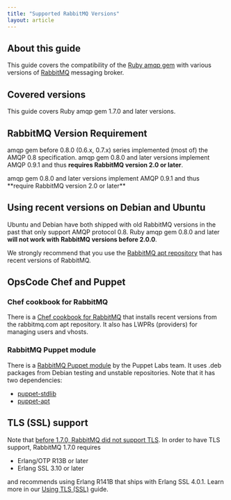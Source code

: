 ```yaml
---
title: "Supported RabbitMQ Versions"
layout: article
---
```


## About this guide

This guide covers the compatibility of the [Ruby amqp
gem](http://github.com/ruby-amqp/amqp) with various versions of
[RabbitMQ](http://rabbitmq.com) messaging broker.

## Covered versions

This guide covers Ruby amqp gem 1.7.0 and later versions.

## RabbitMQ Version Requirement

amqp gem before 0.8.0 (0.6.x, 0.7.x) series implemented (most of) the
AMQP 0.8 specification. amqp gem 0.8.0 and later versions implement AMQP 0.9.1 and thus
**requires RabbitMQ version 2.0 or later**.

<span class="note">
amqp gem 0.8.0 and later versions implement AMQP 0.9.1 and thus
**require RabbitMQ version 2.0 or later**
</span>

## Using recent versions on Debian and Ubuntu

Ubuntu and Debian have both shipped with old RabbitMQ versions in the
past that only support AMQP protocol 0.8. Ruby amqp gem 0.8.0 and later
**will not work with RabbitMQ versions before 2.0.0**.

We strongly recommend that you use the [RabbitMQ apt
repository](http://www.rabbitmq.com/debian.html#apt) that has recent
versions of RabbitMQ.

## OpsCode Chef and Puppet

### Chef cookbook for RabbitMQ

There is a [Chef cookbook for
RabbitMQ](https://github.com/opscode-cookbooks/rabbitmq)
that installs recent versions from the rabbitmq.com apt repository. It
also has LWPRs (providers) for managing users and vhosts.

### RabbitMQ Puppet module

There is a [RabbitMQ Puppet
module](https://github.com/puppetlabs/puppetlabs-rabbitmq) by the Puppet
Labs team. It uses .deb packages from Debian testing and unstable
repositories. Note that it has two dependencies:

 * [puppet-stdlib](https://github.com/puppetlabs/puppetlabs-stdlib)
 * [puppet-apt](https://github.com/puppetlabs/puppet-apt)

## TLS (SSL) support

Note that [before 1.7.0, RabbitMQ did not support
TLS](http://www.rabbitmq.com/ssl.html). In order to have TLS support,
RabbitMQ 1.7.0 requires

 * Erlang/OTP R13B or later
 * Erlang SSL 3.10 or later

and recommends using Erlang R141B that ships with Erlang SSL 4.0.1.
Learn more in our [Using TLS
(SSL)](/article/connection_encryption_with_tls/) guide.
